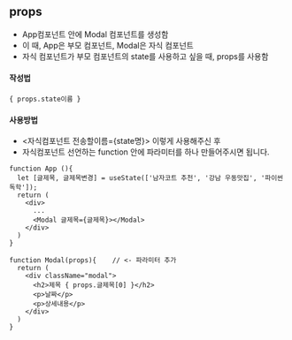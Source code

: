 ## props
- App컴포넌트 안에 Modal 컴포넌트를 생성함
- 이 때, App은 부모 컴포넌트, Modal은 자식 컴포넌트
- 자식 컴포넌트가 부모 컴포넌트의 state를 사용하고 싶을 때, props를 사용함

#### 작성법
```
{ props.state이름 }
```

#### 사용방법
- <자식컴포넌트 전송할이름={state명}> 이렇게 사용해주신 후
- 자식컴포넌트 선언하는 function 안에 파라미터를 하나 만들어주시면 됩니다. 

```
function App (){
  let [글제목, 글제목변경] = useState(['남자코트 추천', '강남 우동맛집', '파이썬독학']);
  return (
    <div>
      ...
      <Modal 글제목={글제목}></Modal>
    </div>
  )
}

function Modal(props){    // <- 파라미터 추가
  return (
    <div className="modal">
      <h2>제목 { props.글제목[0] }</h2>
      <p>날짜</p>
      <p>상세내용</p>
    </div>
  )
}
```
